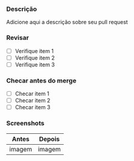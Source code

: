 ### Descrição

Adicione aqui a descrição sobre seu pull request

### Revisar

- [ ] Verifique item 1
- [ ] Verifique item 2
- [ ] Verifique item 3

### Checar antes do merge

- [ ] Checar item 1
- [ ] Checar item 2
- [ ] Checar item 3

### Screenshots

| Antes | Depois |
|--- |--- |
| imagem | imagem |
